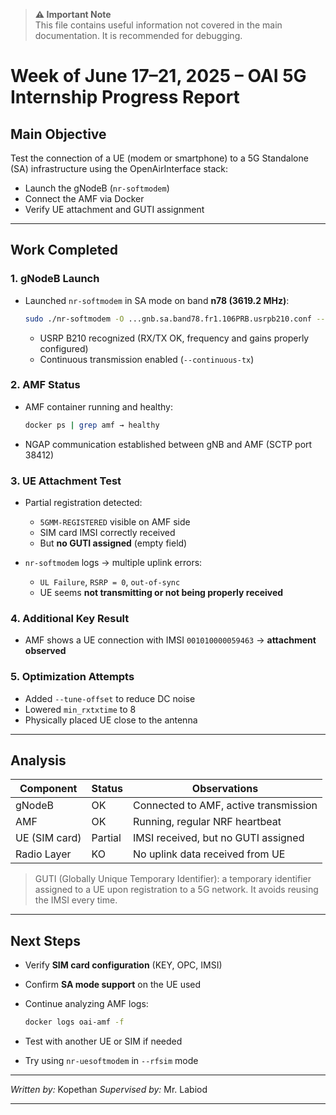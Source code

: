 > **⚠️ Important Note**  
> This file contains useful information not covered in the main documentation. It is recommended for debugging.

# Week of June 17–21, 2025 – OAI 5G Internship Progress Report

## Main Objective

Test the connection of a UE (modem or smartphone) to a 5G Standalone (SA) infrastructure using the OpenAirInterface stack:

* Launch the gNodeB (`nr-softmodem`)
* Connect the AMF via Docker
* Verify UE attachment and GUTI assignment

---

## Work Completed

### 1. gNodeB Launch

* Launched `nr-softmodem` in SA mode on band **n78 (3619.2 MHz)**:

  ```bash
  sudo ./nr-softmodem -O ...gnb.sa.band78.fr1.106PRB.usrpb210.conf --continuous-tx -E
  ```

  * USRP B210 recognized (RX/TX OK, frequency and gains properly configured)
  * Continuous transmission enabled (`--continuous-tx`)

### 2. AMF Status

* AMF container running and healthy:

  ```bash
  docker ps | grep amf → healthy
  ```
* NGAP communication established between gNB and AMF (SCTP port 38412)

### 3. UE Attachment Test

* Partial registration detected:

  * `5GMM-REGISTERED` visible on AMF side
  * SIM card IMSI correctly received
  * But **no GUTI assigned** (empty field)
* `nr-softmodem` logs → multiple uplink errors:

  * `UL Failure`, `RSRP = 0`, `out-of-sync`
  * UE seems **not transmitting or not being properly received**

### 4. Additional Key Result

* AMF shows a UE connection with IMSI `001010000059463` → **attachment observed**

### 5. Optimization Attempts

* Added `--tune-offset` to reduce DC noise
* Lowered `min_rxtxtime` to 8
* Physically placed UE close to the antenna

---

## Analysis

| Component     | Status  | Observations                          |
| ------------- | ------- | ------------------------------------- |
| gNodeB        | OK      | Connected to AMF, active transmission |
| AMF           | OK      | Running, regular NRF heartbeat        |
| UE (SIM card) | Partial | IMSI received, but no GUTI assigned   |
| Radio Layer   | KO      | No uplink data received from UE       |

> GUTI (Globally Unique Temporary Identifier): a temporary identifier assigned to a UE upon registration to a 5G network. It avoids reusing the IMSI every time.

---

## Next Steps

* Verify **SIM card configuration** (KEY, OPC, IMSI)
* Confirm **SA mode support** on the UE used
* Continue analyzing AMF logs:

  ```bash
  docker logs oai-amf -f
  ```
* Test with another UE or SIM if needed
* Try using `nr-uesoftmodem` in `--rfsim` mode

---

*Written by:* Kopethan
*Supervised by:* Mr. Labiod

---
